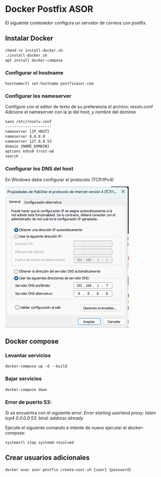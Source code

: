 # Docker Postfix ASOR

El siguiente contenedor configura un servidor de correos con postfix.

## Instalar Docker

```
chmod +x install-docker.sh
./install-docker.sh
apt install docker-compose 
```

### Configurar el hostname

```
hostnamectl set-hostname postfixasor.com
```

### Configurar los nameserver

Configure con el editor de texto de su preferencia el archivo: resolv.conf
Adicione el nameserver con la ip del host, y nombre del dominio
```
nano /etc/resolv.conf
---------------------
nameserver {IP_HOST}
nameserver 8.8.8.8
nameserver 127.0.0.53
domain {NAME_DOMAIN}
options edns0 trust-ad
search .
```

### Configurar los DNS del host

En Windows debe configurar el protocoto (TCP/IPv4)

![TCP/IPv4](https://github.com/1151704/docker-postfix-asor/blob/main/img/dns_windows.png?raw=true)


## Docker compose

### Levantar servicios

```
docker-compose up -d --build
```

### Bajar servicios

```
docker-compose down
```

### Error de puerto 53:

Si se encuentra con el siguiente error:
*Error starting userland proxy: listen tcp4 0.0.0.0:53: bind: address already*

Ejecute el siguiente comando e intente de nuevo ejecutar el docker-compose: 
```
systemctl stop systemd-resolved
```

## Crear usuarios adicionales

```
docker exec asor-postfix create-user.sh {user} {password}
```